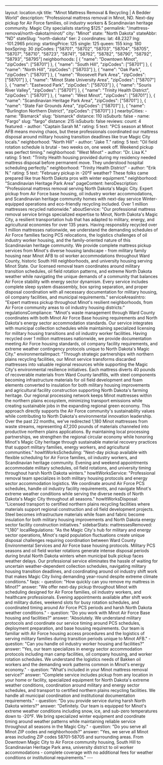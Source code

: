 ---
layout: location.njk
title: "Minot Mattress Removal & Recycling | A Bedder World"
description: "Professional mattress removal in Minot, ND. Next-day pickup for Air Force families, oil industry workers & Scandinavian heritage community. Magic City specialists starting $125."
permalink: "/mattress-removal/north-dakota/minot/"
city: "Minot" state: "North Dakota" stateAbbr: "ND" stateSlug: "north-dakota" tier: 2 coordinates: lat: 48.2327 lng: -101.2965 pricing: startingPrice: 125 single: 125 queen: 155 king: 180 boxSpring: 30 zipCodes: ["58701", "58702", "58703", "58704", "58705", "58707", "58710", "58723", "58741", "58762", "58782", "58790", "58792", "58793", "58795"] neighborhoods: [ { "name": "Downtown Minot", "zipCodes": ["58701"] }, { "name": "South Hill", "zipCodes": ["58701"] }, { "name": "North Hill", "zipCodes": ["58703"] }, { "name": "Oak Park", "zipCodes": ["58701"] }, { "name": "Roosevelt Park Area", "zipCodes": ["58701"] }, { "name": "Minot State University Area", "zipCodes": ["58707"] }, { "name": "Eastwood Park", "zipCodes": ["58703"] }, { "name": "Souris River Valley", "zipCodes": ["58701"] }, { "name": "Trinity Health District", "zipCodes": ["58701"] }, { "name": "West Minot", "zipCodes": ["58701"] }, { "name": "Scandinavian Heritage Park Area", "zipCodes": ["58701"] }, { "name": "State Fair Grounds Area", "zipCodes": ["58701"] }, { "name": "Burlington Northern District", "zipCodes": ["58701"] } ] nearbyCities: - name: "Bismarck" slug: "bismarck" distance: 110 isSuburb: false - name: "Fargo" slug: "fargo" distance: 215 isSuburb: false reviews: count: 4 featured: - author: "Captain Sarah M." rating: 5 text: "PCS season at Minot AFB means moving chaos, but these professionals coordinated our mattress disposal around military housing transition deadlines like true Magic City locals." neighborhood: "North Hill" - author: "Jake T." rating: 5 text: "Oil field rotation schedule is brutal - two weeks on, one week off. Weekend pickup was perfect timing." neighborhood: "West Minot" - author: "Dr. Lisa K." rating: 5 text: "Trinity Health housing provided during my residency needed mattress disposal before permanent move. They understood hospital scheduling perfectly." neighborhood: "Trinity Health District" - author: "Erik N." rating: 5 text: "February pickup in -20°F weather? These folks came prepared like true North Dakota pros with winter equipment." neighborhood: "Scandinavian Heritage Park Area" pageContent: heroDescription: "Professional mattress removal serving North Dakota's Magic City. Expert pickup from Air Force base housing, oil industry worker accommodations, and Scandinavian heritage community homes with next-day service Winter-equipped operations and eco-friendly recycling included. Over 1 million mattresses recycled nationwide." aboutService: "Our professional mattress removal service brings specialized expertise to Minot, North Dakota's Magic City, a resilient transportation hub that has adapted to military, energy, and agricultural economies for over 135 years. Having responsibly recycled over 1 million mattresses nationwide, we understand the demanding schedules of Air Force families facing PCS relocations, the logistics challenges of oil industry worker housing, and the family-oriented nature of this Scandinavian heritage community. We provide complete mattress pickup services from Minot's diverse housing landscape - from military family housing near Minot AFB to oil worker accommodations throughout Ward County, historic South Hill neighborhoods, and university housing serving Minot State. Our licensed removal team coordinates around military transition schedules, oil field rotation patterns, and extreme North Dakota weather while navigating the unique demands of a community that balances Air Force stability with energy sector dynamism. Every service includes complete sleep system disassembly, box spring separation, and proper disposal coordination with all necessary documentation for military housing, oil company facilities, and municipal requirements." serviceAreasIntro: "Expert mattress pickup throughout Minot's resilient neighborhoods, from Air Force community areas to oil industry housing districts:" regulationsCompliance: "Minot's waste management through Ward County coordinates with both Minot Air Force Base housing requirements and North Dakota's energy sector accommodation standards. Our service integrates with municipal collection schedules while maintaining specialized licensing for military housing transitions and oil industry worker facilities. Having recycled over 1 million mattresses nationwide, we provide documentation meeting Air Force housing standards, oil company facility requirements, and extreme weather contingency protocols unique to North Dakota's Magic City." environmentalImpact: "Through strategic partnerships with northern plains recycling facilities, our Minot service transforms discarded mattresses into valuable regional resources while supporting the Magic City's environmental resilience initiatives. Each mattress diverts 40 pounds of recoverable materials from Ward County landfills, with steel components becoming infrastructure materials for oil field development and foam elements converted to insulation for both military housing improvements and agricultural facility construction supporting North Dakota's farming heritage. Our regional processing network keeps Minot mattresses within the northern plains ecosystem, minimizing transport emissions while creating sustainable jobs in the expanding regional green economy. This approach directly supports the Air Force community's sustainability values while contributing to North Dakota's environmental innovation leadership. Over the past 22 months, we've redirected 1,180 Minot mattresses from waste streams, representing 47,200 pounds of materials channeled into productive northern plains applications. By maintaining local processing partnerships, we strengthen the regional circular economy while honoring Minot's Magic City heritage through sustainable material recovery practices that support military families, energy workers, and agricultural communities." howItWorksScheduling: "Next-day pickup available with flexible scheduling for Air Force families, oil industry workers, and Scandinavian heritage community. Evening and weekend appointments accommodate military schedules, oil field rotations, and university timing throughout harsh North Dakota winters." howItWorksService: "Professional removal team specializes in both military housing protocols and energy sector accommodation logistics. We coordinate around Air Force PCS schedules, handle oil industry facility requirements, and navigate Minot's extreme weather conditions while serving the diverse needs of North Dakota's Magic City throughout all seasons." howItWorksDisposal: "Licensed transport to certified northern plains recycling facilities where materials support regional construction and oil field development projects. Steel becomes infrastructure materials while foam and fabric become insulation for both military housing improvements and North Dakota energy sector facility construction initiatives." sidebarStats: mattressesRemoved: "1,180" localRegulations: "As the Magic City's hub for military and energy sector operations, Minot's rapid population fluctuations create unique disposal challenges requiring coordination between Ward County Environmental Services and Air Force base housing protocols. Military PCS seasons and oil field worker rotations generate intense disposal periods during brutal North Dakota winters when municipal bulk pickup faces weather delays. Our professional service eliminates the hassle of waiting for uncertain weather-dependent collection schedules, navigating military housing transition deadlines, and coordinating around oil industry shift work that makes Magic City living demanding year-round despite extreme climate conditions." faqs: - question: "How quickly can you remove my mattress in Minot?" answer: "We offer next-day pickup throughout Minot with scheduling designed for Air Force families, oil industry workers, and healthcare professionals. Evening appointments available after shift work and military duties, weekend slots for busy rotation schedules, and coordinated timing around Air Force PCS periods and harsh North Dakota weather conditions." - question: "Do you work with Minot Air Force Base housing and facilities?" answer: "Absolutely. We understand military protocols and coordinate our service timing around PCS schedules, deployment preparation, and base housing requirements. Our team is familiar with Air Force housing access procedures and the logistics of serving military families during transition periods unique to Minot AFB." - question: "Can you handle oil industry worker housing and facilities?" answer: "Yes, our team specializes in energy sector accommodation protocols including man camp facilities, oil company housing, and worker rotation schedules. We understand the logistics needs of Bakken oil workers and the demanding work patterns common in Minot's energy economy." - question: "What's included in your Minot mattress removal service?" answer: "Complete service includes pickup from any location in your home or facility, specialized equipment for North Dakota's extreme weather conditions, coordination around military and energy sector schedules, and transport to certified northern plains recycling facilities. We handle all municipal coordination and institutional documentation requirements." - question: "Do you provide service during harsh North Dakota winters?" answer: "Definitely. Our team is equipped for Minot's extreme weather conditions including snow, ice, and sub-zero temperatures down to -20°F. We bring specialized winter equipment and coordinate timing around weather patterns while maintaining reliable service throughout all seasons in the Magic City." - question: "Do you serve all Minot ZIP codes and neighborhoods?" answer: "Yes, we serve all Minot areas including ZIP codes 58701-58705 and surrounding areas. From Downtown Magic City to Air Force community housing, South Hill to Scandinavian Heritage Park area, university district to oil worker accommodations - complete coverage with no additional fees for weather conditions or institutional requirements." ---